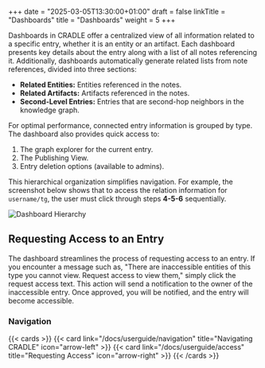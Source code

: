 +++
date = "2025-03-05T13:30:00+01:00"
draft = false
linkTitle = "Dashboards"
title = "Dashboards"
weight = 5
+++

Dashboards in CRADLE offer a centralized view of all information related to a specific entry, whether it is an entity or an artifact. Each dashboard presents key details about the entry along with a list of all notes referencing it. Additionally, dashboards automatically generate related lists from note references, divided into three sections:

- **Related Entities:** Entities referenced in the notes.
- **Related Artifacts:** Artifacts referenced in the notes.
- **Second-Level Entries:** Entries that are second-hop neighbors in the knowledge graph.

For optimal performance, connected entry information is grouped by type. The dashboard also provides quick access to:
1. The graph explorer for the current entry.
2. The Publishing View.
3. Entry deletion options (available to admins).

This hierarchical organization simplifies navigation. For example, the screenshot below shows that to access the relation information for `username/tg`, the user must click through steps **4-5-6** sequentially.

![Dashboard Hierarchy](/images/userguide/dashboard_hierarchy.png)

## Requesting Access to an Entry

The dashboard streamlines the process of requesting access to an entry. If you encounter a message such as, "There are inaccessible entities of this type you cannot view. Request access to view them," simply click the request access text. This action will send a notification to the owner of the inaccessible entry. Once approved, you will be notified, and the entry will become accessible.

### Navigation

{{< cards >}}
  {{< card link="/docs/userguide/navigation" title="Navigating CRADLE" icon="arrow-left" >}}
  {{< card link="/docs/userguide/access" title="Requesting Access" icon="arrow-right" >}}
{{< /cards >}}
